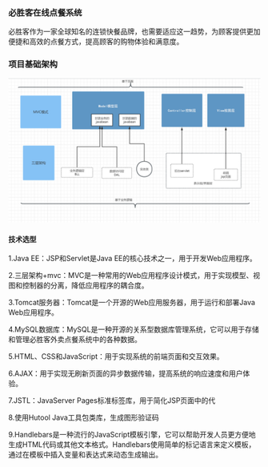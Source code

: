 ### 必胜客在线点餐系统

必胜客作为一家全球知名的连锁快餐品牌，也需要适应这一趋势，为顾客提供更加便捷和高效的点餐方式，提高顾客的购物体验和满意度。

### 项目基础架构

![image-20230323171628822](https://raw.githubusercontent.com/xcflyworld/cdn/master/2023/0320230323181758.png)

#### 技术选型

1.Java EE：JSP和Servlet是Java EE的核心技术之一，用于开发Web应用程序。

2.三层架构+mvc：MVC是一种常用的Web应用程序设计模式，用于实现模型、视图和控制器的分离，降低应用程序的耦合度。

3.Tomcat服务器：Tomcat是一个开源的Web应用服务器，用于运行和部署Java Web应用程序。

4.MySQL数据库：MySQL是一种开源的关系型数据库管理系统，它可以用于存储和管理必胜客外卖点餐系统中的各种数据。

5.HTML、CSS和JavaScript：用于实现系统的前端页面和交互效果。

6.AJAX：用于实现无刷新页面的异步数据传输，提高系统的响应速度和用户体验。

7.JSTL：JavaServer Pages标准标签库，用于简化JSP页面中的代

8.使用Hutool Java工具包类库，生成图形验证码

9.Handlebars是一种流行的JavaScript模板引擎，它可以帮助开发人员更方便地生成HTML代码或其他文本格式。Handlebars使用简单的标记语言来定义模板，通过在模板中插入变量和表达式来动态生成输出。

#### 
